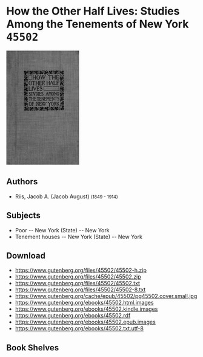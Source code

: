 # How the Other Half Lives: Studies Among the Tenements of New York <kbd>45502</kbd>

![](./cover.medium.jpg "")

## Authors


 - Riis, Jacob A. (Jacob August) <small>(1849 - 1914)</small>

## Subjects


 - Poor -- New York (State) -- New York
 - Tenement houses -- New York (State) -- New York

## Download


 - https://www.gutenberg.org/files/45502/45502-h.zip
 - https://www.gutenberg.org/files/45502/45502.zip
 - https://www.gutenberg.org/files/45502/45502.txt
 - https://www.gutenberg.org/files/45502/45502-8.txt
 - https://www.gutenberg.org/cache/epub/45502/pg45502.cover.small.jpg
 - https://www.gutenberg.org/ebooks/45502.html.images
 - https://www.gutenberg.org/ebooks/45502.kindle.images
 - https://www.gutenberg.org/ebooks/45502.rdf
 - https://www.gutenberg.org/ebooks/45502.epub.images
 - https://www.gutenberg.org/ebooks/45502.txt.utf-8

## Book Shelves


